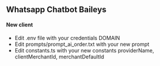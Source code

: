 ## Whatsapp Chatbot Baileys

#### New client
- Edit .env file with your credentials DOMAIN
- Edit prompts/prompt_ai_order.txt with your new prompt
- Edit constants.ts with your new constants providerName, clientMerchantId, merchantDefaultId
